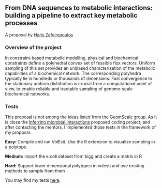 ## From DNA sequences to metabolic interactions: building a pipeline to extract key metabolic processes

A proposal by [Haris Zafeiropoulos](https://hariszaf.github.io/)

### Overview of the project
In constraint-based metabolic modelling, physical and biochemical constraints define a polyhedral convex set of feasible flux vectors. Uniform sampling of this set provides an unbiased characterization of the metabolic capabilities of a biochemical network. The corresponding polyhedra typically lie in hundreds or thousands of dimensions. Fast convergence to the stationary uniform distribution is crucial from a computational point of view, to enable reliable and tractable sampling of genome-scale biochemical networks.

### Tests
This proposal is not among the ideas listed from the [GeomScale](https://geomscale.github.io/) group. 
As it is close the [Inferring microbial interactions](https://github.com/GeomScale/gsoc2021/wiki/Inferring-microbial-interactions) 
proposed coding project, and after contacting the mentors,
I implemented those tests in the framework of my proposal. 

**Easy:**
Compile and run VolEsti. Use the R extension to visualize sampling in a polytope.

**Medium:**
Import the e.coli dataset from bigg and create a matrix in R

**Hard:**
Support lower dimensional polytopes in volesti and use existing methods to sample from them

You may find my tests [here](tests.html).
